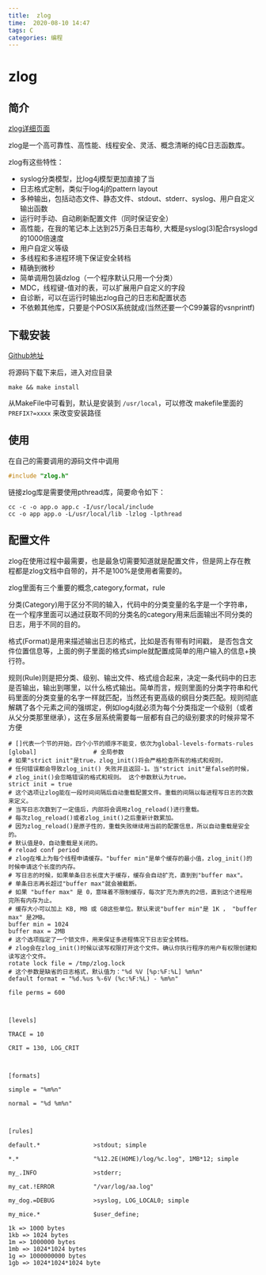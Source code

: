 ```yaml
---
title:  zlog
time:  2020-08-10 14:47
tags: C
categories: 编程
---
```


# zlog

## 简介

[zlog详细页面](http://hardysimpson.github.io/zlog/UsersGuide-CN.html)

zlog是一个高可靠性、高性能、线程安全、灵活、概念清晰的纯C日志函数库。

<!-- more -->

zlog有这些特性：

- syslog分类模型，比log4j模型更加直接了当
- 日志格式定制，类似于log4j的pattern layout
- 多种输出，包括动态文件、静态文件、stdout、stderr、syslog、用户自定义输出函数
- 运行时手动、自动刷新配置文件（同时保证安全）
- 高性能，在我的笔记本上达到25万条日志每秒, 大概是syslog(3)配合rsyslogd的1000倍速度
- 用户自定义等级
- 多线程和多进程环境下保证安全转档
- 精确到微秒
- 简单调用包装dzlog（一个程序默认只用一个分类）
- MDC，线程键-值对的表，可以扩展用户自定义的字段
- 自诊断，可以在运行时输出zlog自己的日志和配置状态
- 不依赖其他库，只要是个POSIX系统就成(当然还要一个C99兼容的vsnprintf)

## 下载安装

[Github地址](https://github.com/HardySimpson/zlog)

将源码下载下来后，进入对应目录

```shell
make && make install
```

从MakeFile中可看到，默认是安装到 `/usr/local`，可以修改 makefile里面的 `PREFIX?=xxxx` 来改变安装路径

## 使用

在自己的需要调用的源码文件中调用

```c
#include "zlog.h"
```

链接zlog库是需要使用pthread库，简要命令如下：

```shell
cc -c -o app.o app.c -I/usr/local/include
cc -o app app.o -L/usr/local/lib -lzlog -lpthread
```

## 配置文件

zlog在使用过程中最需要，也是最急切需要知道就是配置文件，但是网上存在教程都是zlog文档中自带的，并不是100%是使用者需要的。

zlog里面有三个重要的概念,category,format，rule

分类(Category)用于区分不同的输入，代码中的分类变量的名字是一个字符串，在一个程序里面可以通过获取不同的分类名的category用来后面输出不同分类的日志，用于不同的目的。

格式(Format)是用来描述输出日志的格式，比如是否有带有时间戳， 是否包含文件位置信息等，上面的例子里面的格式simple就配置成简单的用户输入的信息+换行符。

规则(Rule)则是把分类、级别、输出文件、格式组合起来，决定一条代码中的日志是否输出，输出到哪里，以什么格式输出。简单而言，规则里面的分类字符串和代码里面的分类变量的名字一样就匹配，当然还有更高级的纲目分类匹配。规则彻底解耦了各个元素之间的强绑定，例如log4j就必须为每个分类指定一个级别（或者从父分类那里继承），这在多层系统需要每一层都有自己的级别要求的时候非常不方便

```shell
# []代表一个节的开始，四个小节的顺序不能变，依次为global-levels-formats-rules
[global]				# 全局参数
# 如果"strict init"是true，zlog_init()将会严格检查所有的格式和规则，
# 任何错误都会导致zlog_init() 失败并且返回-1。当"strict init"是false的时候，
# zlog_init()会忽略错误的格式和规则。 这个参数默认为true。
strict init = true
# 这个选项让zlog能在一段时间间隔后自动重载配置文件。重载的间隔以每进程写日志的次数来定义。
# 当写日志次数到了一定值后，内部将会调用zlog_reload()进行重载。
# 每次zlog_reload()或者zlog_init()之后重新计数累加。
# 因为zlog_reload()是原子性的，重载失败继续用当前的配置信息，所以自动重载是安全的。
# 默认值是0，自动重载是关闭的。
# reload conf period
# zlog在堆上为每个线程申请缓存。"buffer min"是单个缓存的最小值，zlog_init()的时候申请这个长度的内存。
# 写日志的时候，如果单条日志长度大于缓存，缓存会自动扩充，直到到"buffer max"。 
# 单条日志再长超过"buffer max"就会被截断。
# 如果 "buffer max" 是 0，意味着不限制缓存，每次扩充为原先的2倍，直到这个进程用完所有内存为止。
# 缓存大小可以加上 KB, MB 或 GB这些单位。默认来说"buffer min"是 1K ， "buffer max" 是2MB。
buffer min = 1024
buffer max = 2MB
# 这个选项指定了一个锁文件，用来保证多进程情况下日志安全转档。
# zlog会在zlog_init()时候以读写权限打开这个文件。确认你执行程序的用户有权限创建和读写这个文件。
rotate lock file = /tmp/zlog.lock
# 这个参数是缺省的日志格式，默认值为："%d %V [%p:%F:%L] %m%n"
default format = "%d.%us %-6V (%c:%F:%L) - %m%n"

file perms = 600

 

[levels]

TRACE = 10

CRIT = 130, LOG_CRIT

 

[formats]

simple = "%m%n"

normal = "%d %m%n"

 

[rules]

default.*               >stdout; simple

*.*                     "%12.2E(HOME)/log/%c.log", 1MB*12; simple

my_.INFO                >stderr;

my_cat.!ERROR           "/var/log/aa.log"

my_dog.=DEBUG           >syslog, LOG_LOCAL0; simple

my_mice.*               $user_define;
```

```shell
1k => 1000 bytes 
1kb => 1024 bytes 
1m => 1000000 bytes 
1mb => 1024*1024 bytes
1g => 1000000000 bytes 
1gb => 1024*1024*1024 byte
```

